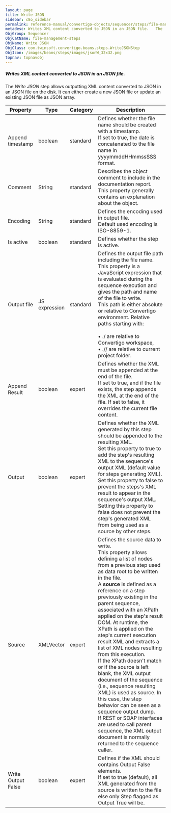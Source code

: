 ```yaml
---
layout: page
title: Write JSON
sidebar: c8o_sidebar
permalink: reference-manual/convertigo-objects/sequencer/steps/file-management-steps/write-json/
metadesc: Writes XML content converted to JSON in an JSON file.   The  Write JSON  step allows outputting XML content converted to JSON in an JSON file on the d
ObjGroup: Sequencer
ObjCatName: file-management-steps
ObjName: Write JSON
ObjClass: com.twinsoft.convertigo.beans.steps.WriteJSONStep
ObjIcon: /images/beans/steps/images/jsonW_32x32.png
topnav: topnavobj
---
```

##### Writes XML content converted to JSON in an JSON file. 

The <i>Write JSON</i> step allows outputting XML content converted to JSON in an JSON file on the disk. It can either create a new JSON file or update an existing JSON file as JSON array. 

Property | Type | Category | Description
--- | --- | --- | ---
Append timestamp | boolean | standard | Defines whether the file name should be created with a timestamp.<br/>If set to <span class="computer">true</span>, the date is concatenated to the file name in <span class="computer">yyyymmddHHmmssSSS</span> format.
Comment | String | standard | Describes the object comment to include in the documentation report.<br/>This property generally contains an explanation about the object.
Encoding | String | standard | Defines the encoding used in output file.<br/>Default used encoding is <span class="computer">ISO-8859-1</span>.
Is active | boolean | standard | Defines whether the step is active.
Output file | JS expression | standard | Defines the output file path including the file name.<br/>This property is a JavaScript expression that is evaluated during the sequence execution and gives the path and name of the file to write. <br/>This path is either absolute or relative to Convertigo environment. Relative paths starting with:<br/><br/>• <span class="computer">./</span> are relative to Convertigo workspace,<br/>• <span class="computer">.//</span> are relative to current project folder. <br/>
Append Result | boolean | expert | Defines whether the XML must be appended at the end of the file.<br/>If set to <span class="computer">true</span>, and if the file exists, the step appends the XML at the end of the file. If set to <span class="computer">false</span>, it overrides the current file content.
Output | boolean | expert | Defines whether the XML generated by this step should be appended to the resulting XML.<br/>Set this property to <span class="computer">true</span> to add the step's resulting XML to the sequence's output XML (default value for steps generating XML). Set this property to <span class="computer">false</span> to prevent the steps's XML result to appear in the sequence's output XML.<br/>Setting this property to <span class="computer">false</span> does not prevent the step's generated XML from being used as a source by other steps.
Source | XMLVector | expert | Defines the source data to write.<br/>This property allows defining a list of nodes from a previous step used as data root to be written in the file. <br/>A <b>source</b> is defined as a reference on a step previously existing in the parent sequence, associated with an XPath applied on the step's result DOM. At runtime, the XPath is applied on the step's current execution result XML and extracts a list of XML nodes resulting from this execution. <br/>If the XPath doesn't match or if the source is left blank, the XML output document of the sequence (i.e., sequence resulting XML) is used as source. In this case, the step behavior can be seen as a sequence output dump. <br/>If REST or SOAP interfaces are used to call parent sequence, the XML output document is normally returned to the sequence caller.
Write Output False | boolean | expert | Defines if the XML should contains Output False elements.<br/>If set to <span class="computer">true</span> (default), all XML generated from the source is written to the file else only Step flagged as <span class="computer">Output True</span> will be.
